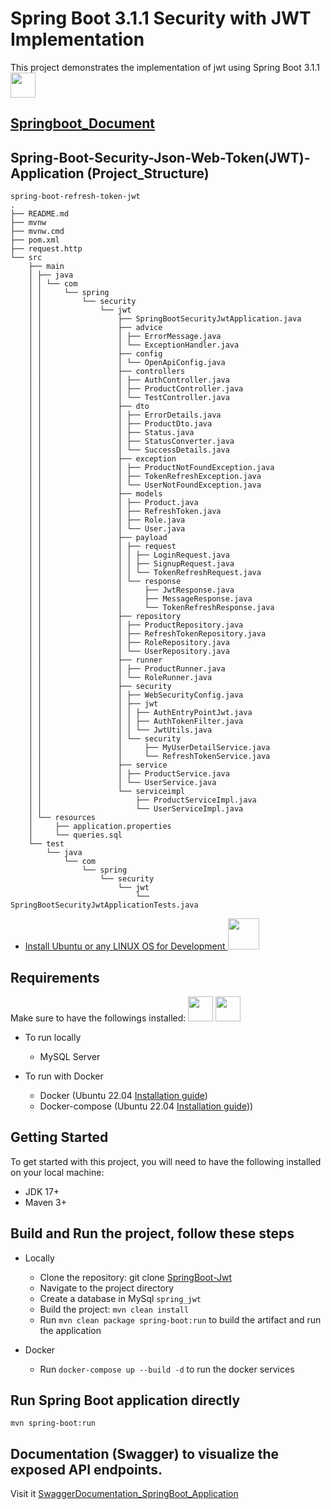 # Spring Boot 3.1.1 Security with JWT Implementation
This project demonstrates the implementation of jwt using Spring Boot 3.1.1
<img src="https://www.svgrepo.com/show/354380/spring-icon.svg" style="height: 40px">
## [Springboot_Document](https://docs.spring.io/spring-boot/docs/current/reference/htmlsingle/)

## Spring-Boot-Security-Json-Web-Token(JWT)-Application (Project_Structure)
````
spring-boot-refresh-token-jwt
.
├── README.md
├── mvnw
├── mvnw.cmd
├── pom.xml
├── request.http
└── src
    ├── main
    │ ├── java
    │ │ └── com
    │ │     └── spring
    │ │         └── security
    │ │             └── jwt
    │ │                 ├── SpringBootSecurityJwtApplication.java
    │ │                 ├── advice
    │ │                 │ ├── ErrorMessage.java
    │ │                 │ └── ExceptionHandler.java
    │ │                 ├── config
    │ │                 │ └── OpenApiConfig.java
    │ │                 ├── controllers
    │ │                 │ ├── AuthController.java
    │ │                 │ ├── ProductController.java
    │ │                 │ └── TestController.java
    │ │                 ├── dto
    │ │                 │ ├── ErrorDetails.java
    │ │                 │ ├── ProductDto.java
    │ │                 │ ├── Status.java
    │ │                 │ ├── StatusConverter.java
    │ │                 │ └── SuccessDetails.java
    │ │                 ├── exception
    │ │                 │ ├── ProductNotFoundException.java
    │ │                 │ ├── TokenRefreshException.java
    │ │                 │ └── UserNotFoundException.java
    │ │                 ├── models
    │ │                 │ ├── Product.java
    │ │                 │ ├── RefreshToken.java
    │ │                 │ ├── Role.java
    │ │                 │ └── User.java
    │ │                 ├── payload
    │ │                 │ ├── request
    │ │                 │ │ ├── LoginRequest.java
    │ │                 │ │ ├── SignupRequest.java
    │ │                 │ │ └── TokenRefreshRequest.java
    │ │                 │ └── response
    │ │                 │     ├── JwtResponse.java
    │ │                 │     ├── MessageResponse.java
    │ │                 │     └── TokenRefreshResponse.java
    │ │                 ├── repository
    │ │                 │ ├── ProductRepository.java
    │ │                 │ ├── RefreshTokenRepository.java
    │ │                 │ ├── RoleRepository.java
    │ │                 │ └── UserRepository.java
    │ │                 ├── runner
    │ │                 │ ├── ProductRunner.java
    │ │                 │ └── RoleRunner.java
    │ │                 ├── security
    │ │                 │ ├── WebSecurityConfig.java
    │ │                 │ ├── jwt
    │ │                 │ │ ├── AuthEntryPointJwt.java
    │ │                 │ │ ├── AuthTokenFilter.java
    │ │                 │ │ └── JwtUtils.java
    │ │                 │ └── security
    │ │                 │     ├── MyUserDetailService.java
    │ │                 │     └── RefreshTokenService.java
    │ │                 ├── service
    │ │                 │ ├── ProductService.java
    │ │                 │ └── UserService.java
    │ │                 └── serviceimpl
    │ │                     ├── ProductServiceImpl.java
    │ │                     └── UserServiceImpl.java
    │ └── resources
    │     ├── application.properties
    │     └── queries.sql
    └── test
        └── java
            └── com
                └── spring
                    └── security
                        └── jwt
                            └── SpringBootSecurityJwtApplicationTests.java
````

* [Install Ubuntu or any LINUX OS for Development ](https://releases.ubuntu.com/jammy/)<img src="https://assets.ubuntu.com/v1/a7e3c509-Canonical%20Ubuntu.svg" style="height: 50px">

## Requirements
Make sure to have the followings installed:
<img src="https://www.freepnglogos.com/uploads/logo-mysql-png/logo-mysql-mysql-logo-png-images-are-download-crazypng-21.png" style="height: 40px">
<img src="https://www.svgrepo.com/show/331370/docker.svg" style="height: 40px">

* To run locally
    - MySQL Server

* To run with Docker
    - Docker (Ubuntu 22.04 [Installation guide](https://docs.docker.com/engine/install/ubuntu/))
    - Docker-compose (Ubuntu 22.04 [Installation guide](https://docs.docker.com/compose/install/)))
## Getting Started
To get started with this project, you will need to have the following installed on your local machine:

* JDK 17+
* Maven 3+

## Build and Run the project, follow these steps
* Locally
    - Clone the repository: git clone [SpringBoot-Jwt](https://github.com/vikrantgit97/SpringBoot-Jwt.git)
    - Navigate to the project directory
    - Create a database in MySql `spring_jwt`
    - Build the project: `mvn clean install`
    - Run `mvn clean package spring-boot:run` to build the artifact and run the application

* Docker
    - Run `docker-compose up --build -d` to run the docker services

## Run Spring Boot application directly
```
mvn spring-boot:run
```

## Documentation (Swagger) to visualize the exposed API endpoints.
Visit it [SwaggerDocumentation_SpringBoot_Application](http://localhost:8080/swagger-ui.html)

